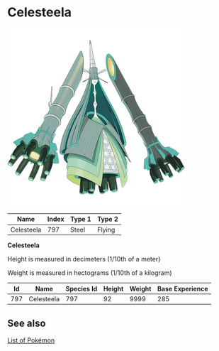 # Celesteela


![Celesteela](images/797.png)

| **Name** | **Index** | **Type 1** | **Type 2** |
|----|----|----|----|
| Celesteela | 797 | Steel | Flying  |

**Celesteela** 


Height is measured in decimeters (1/10th of a meter)

Weight is measured in hectograms (1/10th of a kilogram)

| **Id** | **Name** | **Species Id** | **Height** | **Weight** | **Base Experience** |
|--------|----------|----------------|------------|------------|---------------------|
| 797 | Celesteela | 797 | 92 | 9999 | 285 |


## See also

[List of Pokémon](../pokemon.md)
